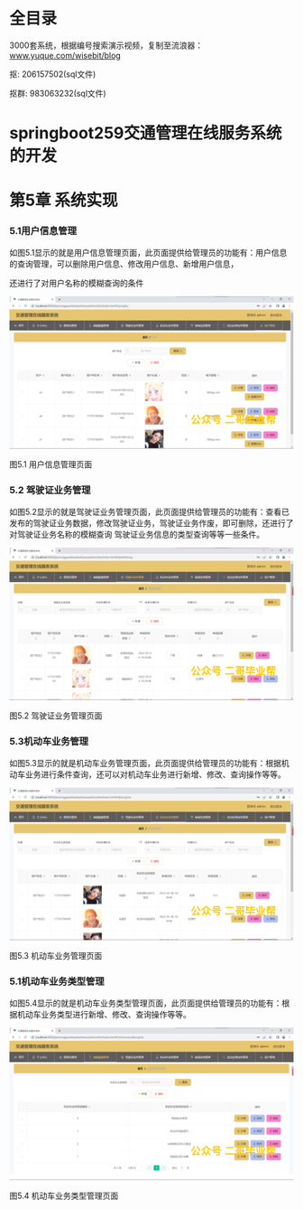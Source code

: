 # 全目录

3000套系统，根据编号搜索演示视频，复制至流浪器：www.yuque.com/wisebit/blog


<p>抠: 206157502(sql文件)</p>
<p>抠群: 983063232(sql文件)</p>


# springboot259交通管理在线服务系统的开发
# 第5章 系统实现
### 5.1用户信息管理
如图5.1显示的就是用户信息管理页面，此页面提供给管理员的功能有：用户信息的查询管理，可以删除用户信息、修改用户信息、新增用户信息，

还进行了对用户名称的模糊查询的条件

![](/md/blog.011.png)

图5.1 用户信息管理页面
### 5.2 驾驶证业务管理
如图5.2显示的就是驾驶证业务管理页面，此页面提供给管理员的功能有：查看已发布的驾驶证业务数据，修改驾驶证业务，驾驶证业务作废，即可删除，还进行了对驾驶证业务名称的模糊查询 驾驶证业务信息的类型查询等等一些条件。

![](/md/blog.012.png)


图5.2 驾驶证业务管理页面
### 5.3机动车业务管理
如图5.3显示的就是机动车业务管理页面，此页面提供给管理员的功能有：根据机动车业务进行条件查询，还可以对机动车业务进行新增、修改、查询操作等等。

![](/md/blog.013.png)


图5.3 机动车业务管理页面
### 5.1机动车业务类型管理
如图5.4显示的就是机动车业务类型管理页面，此页面提供给管理员的功能有：根据机动车业务类型进行新增、修改、查询操作等等。

![](/md/blog.014.png)

图5.4 机动车业务类型管理页面

